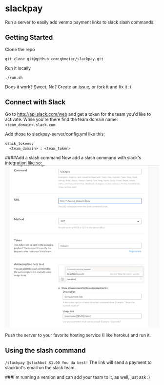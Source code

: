 # slackpay
Run a server to easily add venmo payment links to slack slash commands.

## Getting Started
Clone the repo
```
git clone git@github.com:ghmeier/slackpay.git
```
Run it locally
```
./run.sh
```

Does it work? Sweet.
No? Create an issue, or fork it and fix it :)

## Connect with Slack
Go to http://api.slack.com/web and get a token for the team you'd like to activate.
While you're there find the team domain name: `<team_domain>.slack.com`

Add those to slackpay-server/config.yml like this:
```
slack_tokens:
  <team_domain> : <team_token>
```

####Add a slash command
Now add a slash command with slack's integration like so:
![Pictures are easier here](https://raw.githubusercontent.com/ghmeier/slackpay/master/slackpay.png)

Push the server to your favorite hosting service (I like heroku) and run it.

## Using the slash command
`/slackpay @slackbot $1.00 You da best!`
The link will send a payment to slackbot's email on the slack team.

###I'm running a version and can add your team to it, as well, just ask :)
